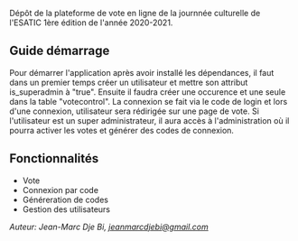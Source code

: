 Dépôt de la plateforme de vote en ligne de la journnée culturelle de l'ESATIC 1ère édition de l'année 2020-2021.

## Guide démarrage

Pour démarrer l'application après avoir installé les dépendances, il faut dans un premier temps créer un utilisateur et mettre son attribut is_superadmin à "true". Ensuite il faudra créer une occurence et une seule dans la table "votecontrol".
La connexion se fait via le code de login et lors d'une connexion, utilisateur sera rédirigée sur une page de vote. Si l'utilisateur est un super administrateur, il aura accès à l'administration où il pourra activer les votes et générer des codes de connexion. 

## Fonctionnalités

- Vote
- Connexion par code
- Généreration de codes
- Gestion des utilisateurs


*Auteur: Jean-Marc Dje Bi, jeanmarcdjebi@gmail.com*